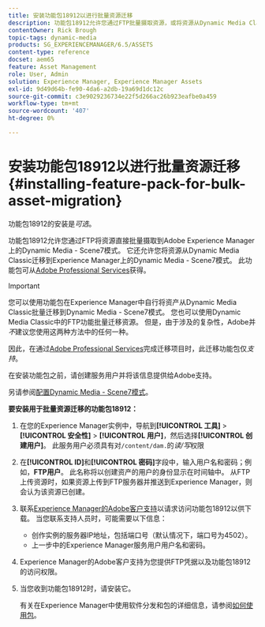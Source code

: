 ```yaml
---
title: 安装功能包18912以进行批量资源迁移
description: 功能包18912允许您通过FTP批量摄取资源，或将资源从Dynamic Media Classic迁移到Adobe Experience Manager上的Dynamic Media中。 Adobe支持部门提供了此可选功能包。
contentOwner: Rick Brough
topic-tags: dynamic-media
products: SG_EXPERIENCEMANAGER/6.5/ASSETS
content-type: reference
docset: aem65
feature: Asset Management
role: User, Admin
solution: Experience Manager, Experience Manager Assets
exl-id: 9d49d64b-fe90-4da6-a2db-19a69d1dc12c
source-git-commit: c3e9029236734e22f5d266ac26b923eafbe0a459
workflow-type: tm+mt
source-wordcount: '407'
ht-degree: 0%

---
```


# 安装功能包18912以进行批量资源迁移{#installing-feature-pack-for-bulk-asset-migration}

功能包18912的安装是&#x200B;*可选*。

功能包18912允许您通过FTP将资源直接批量摄取到Adobe Experience Manager上的Dynamic Media - Scene7模式。 它还允许您将资源从Dynamic Media Classic迁移到Experience Manager上的Dynamic Media - Scene7模式。 此功能包可从[Adobe Professional Services](https://business.adobe.com/cn/customers/consulting-services/main.html)获得。

>[!IMPORTANT]
>
>您可以使用功能包在Experience Manager中自行将资产从Dynamic Media Classic批量迁移到Dynamic Media - Scene7模式。 您也可以使用Dynamic Media Classic中的FTP功能批量迁移资源。 但是，由于涉及的复杂性，Adobe并&#x200B;*不*&#x200B;建议您使用这两种方法中的任何一种。
>
>因此，在通过[Adobe Professional Services](https://business.adobe.com/cn/customers/consulting-services/main.html)完成迁移项目时，此迁移功能包仅&#x200B;*支持*。

在安装功能包之前，请创建服务用户并将该信息提供给Adobe支持。

另请参阅[配置Dynamic Media - Scene7模式](/help/assets/config-dms7.md)。

**要安装用于批量资源迁移的功能包18912：**

1. 在您的Experience Manager实例中，导航到&#x200B;**[!UICONTROL 工具]** > **[!UICONTROL 安全性]** > **[!UICONTROL 用户]**，然后选择&#x200B;**[!UICONTROL 创建用户]**。 此服务用户必须具有对`/content/dam.`的&#x200B;*读/写*&#x200B;权限
1. 在&#x200B;**[!UICONTROL ID]**&#x200B;和&#x200B;**[!UICONTROL 密码]**&#x200B;字段中，输入用户名和密码；例如，**FTP用户**。 此名称将以创建资产的用户的身份显示在时间轴中。 从FTP上传资源时，如果资源上传到FTP服务器并推送到Experience Manager，则会认为该资源已创建。
1. 联系[Experience Manager的Adobe客户支持](https://experienceleague.adobe.com/zh-hans?support-solution=General#support)以请求访问功能包18912以供下载。 当您联系支持人员时，可能需要以下信息：

   * 创作实例的服务器IP地址，包括端口号（默认情况下，端口号为4502）。
   * 上一步中的Experience Manager服务用户用户名和密码。

1. Experience Manager的Adobe客户支持为您提供FTP凭据以及功能包18912的访问权限。
1. 当您收到功能包18912时，请安装它。

   有关在Experience Manager中使用软件分发和包的详细信息，请参阅[如何使用包](/help/sites-administering/package-manager.md)。
